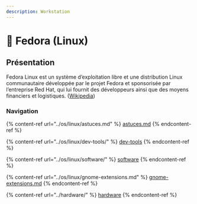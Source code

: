 ```yaml
---
description: Workstation
---
```


# 🐧 Fedora (Linux)

## Présentation

Fedora Linux est un système d’exploitation libre et une distribution Linux communautaire développée par le projet Fedora et sponsorisée par l’entreprise Red Hat, qui lui fournit des développeurs ainsi que des moyens financiers et logistiques. ([Wikipedia](https://fr.wikipedia.org/wiki/Fedora\_Linux))

### Navigation

{% content-ref url="../os/linux/astuces.md" %}
[astuces.md](../os/linux/astuces.md)
{% endcontent-ref %}

{% content-ref url="../os/linux/dev-tools/" %}
[dev-tools](../os/linux/dev-tools/)
{% endcontent-ref %}

{% content-ref url="../os/linux/software/" %}
[software](../os/linux/software/)
{% endcontent-ref %}

{% content-ref url="../os/linux/gnome-extensions.md" %}
[gnome-extensions.md](../os/linux/gnome-extensions.md)
{% endcontent-ref %}

{% content-ref url="../hardware/" %}
[hardware](../hardware/)
{% endcontent-ref %}


